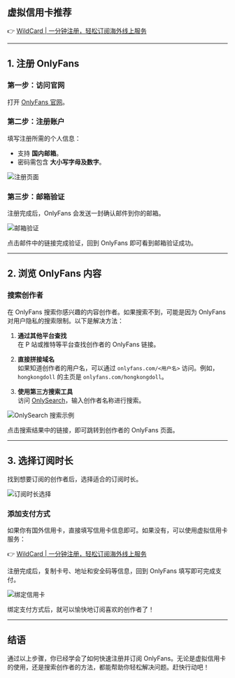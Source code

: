 ## 虚拟信用卡推荐
👉 [WildCard | 一分钟注册，轻松订阅海外线上服务](https://bit.ly/bewildcard)

---

## 1. 注册 OnlyFans

### 第一步：访问官网
打开 [OnlyFans 官网](https://onlyfans.com/)。

### 第二步：注册账户
填写注册所需的个人信息：
- 支持 **国内邮箱**。
- 密码需包含 **大小写字母及数字**。

![注册页面](https://open-ai-blog.oss-cn-nanjing.aliyuncs.com/img/202508091557852.png)

### 第三步：邮箱验证
注册完成后，OnlyFans 会发送一封确认邮件到你的邮箱。

![邮箱验证](https://open-ai-blog.oss-cn-nanjing.aliyuncs.com/img/202508091557891.png)

点击邮件中的链接完成验证，回到 OnlyFans 即可看到邮箱验证成功。

---

## 2. 浏览 OnlyFans 内容

### 搜索创作者
在 OnlyFans 搜索你感兴趣的内容创作者。如果搜索不到，可能是因为 OnlyFans 对用户隐私的搜索限制。以下是解决方法：

1. **通过其他平台查找**  
   在 P 站或推特等平台查找创作者的 OnlyFans 链接。

2. **直接拼接域名**  
   如果知道创作者的用户名，可以通过 `onlyfans.com/<用户名>` 访问。例如，`hongkongdoll` 的主页是 `onlyfans.com/hongkongdoll`。

3. **使用第三方搜索工具**  
   访问 [OnlySearch](https://onlysearch.co/)，输入创作者名称进行搜索。

![OnlySearch 搜索示例](https://open-ai-blog.oss-cn-nanjing.aliyuncs.com/img/202508091557882.png)

点击搜索结果中的链接，即可跳转到创作者的 OnlyFans 页面。

---

## 3. 选择订阅时长

找到想要订阅的创作者后，选择适合的订阅时长。

![订阅时长选择](https://open-ai-blog.oss-cn-nanjing.aliyuncs.com/img/202508091557277.png)

### 添加支付方式
如果你有国外信用卡，直接填写信用卡信息即可。如果没有，可以使用虚拟信用卡服务：

👉 [WildCard | 一分钟注册，轻松订阅海外线上服务](https://bit.ly/bewildcard)

注册完成后，复制卡号、地址和安全码等信息，回到 OnlyFans 填写即可完成支付。

![绑定信用卡](https://open-ai-blog.oss-cn-nanjing.aliyuncs.com/img/202510180113378.png)

绑定支付方式后，就可以愉快地订阅喜欢的创作者了！

---

## 结语

通过以上步骤，你已经学会了如何快速注册并订阅 OnlyFans。无论是虚拟信用卡的使用，还是搜索创作者的方法，都能帮助你轻松解决问题。赶快行动吧！